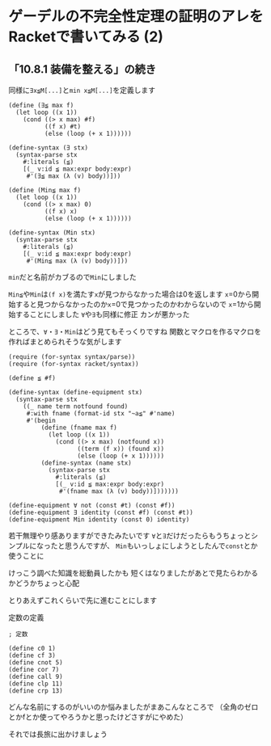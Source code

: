# ゲーデルの不完全性定理の証明のアレをRacketで書いてみる (2)

## 「10.8.1 装備を整える」の続き

同様に`∃x≦M[...]`と`min x≦M[...]`を定義します

```
(define (∃≦ max f)
  (let loop ((x 1))
    (cond ((> x max) #f)
          ((f x) #t)
          (else (loop (+ x 1))))))

(define-syntax (∃ stx)
  (syntax-parse stx
    #:literals (≦)
    [(_ v:id ≦ max:expr body:expr)
     #'(∃≦ max (λ (v) body))]))
     
(define (Min≦ max f)
  (let loop ((x 1))
    (cond ((> x max) 0)
          ((f x) x)
          (else (loop (+ x 1))))))

(define-syntax (Min stx)
  (syntax-parse stx
    #:literals (≦)
    [(_ v:id ≦ max:expr body:expr)
     #'(Min≦ max (λ (v) body))]))
```

`min`だと名前がカブるので`Min`にしました

`Min≦`や`Min`は`(f x)`を満たす`x`が見つからなかった場合は0を返します
`x`=0から開始すると見つからなかったのか`x`=0で見つかったのかわからないので
`x`=1から開始することにしました
`∀`や`∃`も同様に修正
カンが悪かった

ところで、`∀`・`∃`・`Min`はどう見てもそっくりですね
関数とマクロを作るマクロを作ればまとめられそうな気がします

```
(require (for-syntax syntax/parse))
(require (for-syntax racket/syntax))

(define ≦ #f)

(define-syntax (define-equipment stx)
  (syntax-parse stx
    ((_ name term notfound found)
     #:with fname (format-id stx "~a≦" #'name)
     #'(begin
         (define (fname max f)
           (let loop ((x 1))
             (cond ((> x max) (notfound x))
                   ((term (f x)) (found x))
                   (else (loop (+ x 1))))))
         (define-syntax (name stx)
           (syntax-parse stx
             #:literals (≦)
             [(_ v:id ≦ max:expr body:expr)
              #'(fname max (λ (v) body))]))))))

(define-equipment ∀ not (const #t) (const #f))
(define-equipment ∃ identity (const #f) (const #t))
(define-equipment Min identity (const 0) identity)
```

若干無理やり感ありますができたみたいです
`∀`と`∃`だけだったらもうちょっとシンプルになったと思うんですが、
`Min`もいっしょにしようとしたんで`const`とか使うことに

けっこう調べた知識を総動員したかも
短くはなりましたがあとで見たらわかるかどうかちょっと心配

とりあえずこれくらいで先に進むことにします

定数の定義

```
; 定数

(define c0 1)
(define cf 3)
(define cnot 5)
(define cor 7)
(define call 9)
(define clp 11)
(define crp 13)
```

どんな名前にするのがいいのか悩みましたがまあこんなところで
（全角のゼロとかfとか使ってやろうかと思ったけどさすがにやめた）

それでは長旅に出かけましょう



